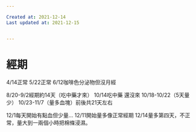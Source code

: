 ```yaml
---

Created at: 2021-12-14
Last updated at: 2021-12-15


---
```


# 經期


4/14正常
5/22正常
6/12咖啡色分泌物但沒月經

8/20-9/2經期約14天（吃中藥才來）
10/14吃中藥 還沒來
10/18-10/22（5天量少）
10/23-11/7（量多血塊）前後共21天左右

12/1每天開始有點血但少量…
12/11開始量多像正常經期
12/14量多第四天，不正常，量大到一兩個小時把棉條浸濕。

